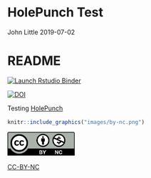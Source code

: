 HolePunch Test
================
John Little
2019-07-02

<!-- Edit the README.Rmd.  Readme.md is auto genererated -->

# README

<!-- badges: start -->

[![Launch Rstudio
Binder](http://mybinder.org/badge.svg)](https://mybinder.org/v2/gh/libjohn/intro2r-holepunch/master?urlpath=rstudio)

[![DOI](https://zenodo.org/badge/194931705.svg)](https://zenodo.org/badge/latestdoi/194931705)
<!-- badges: end -->

Testing
[HolePunch](https://karthik.github.io/holepunch/)

``` r
knitr::include_graphics("images/by-nc.png")
```

<img src="images/by-nc.png" title="Shareable via Creative Commons" alt="Shareable via Creative Commons" width="30%" />

[CC-BY-NC](https://creativecommons.org/licenses/by-nc/4.0/)
